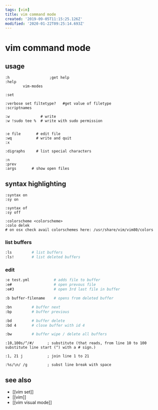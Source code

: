```yaml
---
tags: [vim]
title: vim command mode
created: '2019-09-05T11:15:25.126Z'
modified: '2020-01-22T09:25:14.693Z'
---
```


# vim command mode

## usage

```vim
:h                  ;get help
:help
		vim-modes
```

```vim
:set

:verbose set filtetype?   #get value of filetype
:scriptnames

:w              # write
:w !sudo tee %  # write with sudo permission


:e file       # edit file
:wq           # write and quit
:x  

:digraphs     # list special characters

:n
:prev
:args       # show open files
```

## syntax highlighting
```vim
:syntax on
:sy on

:syntax of
:sy off

:colorscheme <colorscheme>
:colo delek
# on osx check avail colorschemes here: /usr/share/vim/vim80/colors
```

### list buffers
```sh
:ls         # list buffers
:ls!        # list deleted buffers
```

### edit
```sh
:e test.yml           # adds file to buffer
:e#                   # open prevous file
:e#3                  # open 3rd last file in buffer
```


```sh
:b buffer-filename    # opens from deleted buffer

:bn         # buffer next
:bp         # buffer previous

:bd         # buffer delete
:bd 4       # close buffer with id 4

:bw         # buffer wipe / delete all buffers
```


```vi
:10,100s/^/#/      ; substitute (that reads, from line 10 to 100 substitute line start (^) with a # sign.)

:1, 21 j           ; join line 1 to 21

:%s/\n/ /g         ; subst line break with space
```

## see also
- [[vim set]]
- [[vim]]
- [[vim visual mode]]
